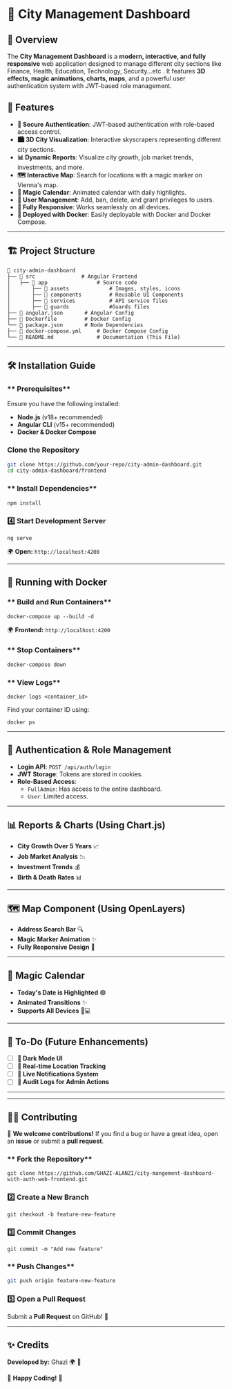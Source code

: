 # 📌 City Management Dashboard

## 🚀 Overview
The **City Management Dashboard** is a **modern, interactive, and fully responsive** web application designed to manage different city sections like Finance, Health, Education, Technology, Security...etc . It features **3D effects, magic animations, charts, maps**, and a powerful user authentication system with JWT-based role management.

## 🌟 Features
- **🔐 Secure Authentication**: JWT-based authentication with role-based access control.
- **🏙️ 3D City Visualization**: Interactive skyscrapers representing different city sections.
- **📊 Dynamic Reports**: Visualize city growth, job market trends, investments, and more.
- **🗺️ Interactive Map**: Search for locations with a magic marker on Vienna's map.
- **📆 Magic Calendar**: Animated calendar with daily highlights.
- **📌 User Management**: Add, ban, delete, and grant privileges to users.
- **📱 Fully Responsive**: Works seamlessly on all devices.
- **🚀 Deployed with Docker**: Easily deployable with Docker and Docker Compose.

---

## 🏗️ Project Structure
```
📂 city-admin-dashboard
├── 📂 src               # Angular Frontend
│   ├── 📂 app                # Source code
│       ├── 📂 assets             # Images, styles, icons
│       ├── 📂 components         # Reusable UI Components
│       ├── 📂 services           # API service files
│       ├── 📂 guards             #Guards files
├── 📜 angular.json       # Angular Config
├── 📜 Dockerfile         # Docker Config
└── 📜 package.json       # Node Dependencies
├── 📜 docker-compose.yml     # Docker Compose Config
└── 📜 README.md              # Documentation (This File)
```

---

## 🛠️ Installation Guide

### ** Prerequisites**
Ensure you have the following installed:
- **Node.js** (v18+ recommended)
- **Angular CLI** (v15+ recommended)
- **Docker & Docker Compose**

### **Clone the Repository**
```sh
git clone https://github.com/your-repo/city-admin-dashboard.git
cd city-admin-dashboard/frontend
```

### ** Install Dependencies**
```sh
npm install
```

### **4️⃣ Start Development Server**
```
ng serve
```
🌍 **Open:** `http://localhost:4200`

---

## 🐳 Running with Docker
### ** Build and Run Containers**
```
docker-compose up --build -d
```
🌍 **Frontend:** `http://localhost:4200`

### ** Stop Containers**
```sh
docker-compose down
```

### ** View Logs**
```
docker logs <container_id>
```
Find your container ID using:
```
docker ps
```

---

## 🔐 Authentication & Role Management
- **Login API**: `POST /api/auth/login`
- **JWT Storage**: Tokens are stored in cookies.
- **Role-Based Access**:
  - `FullAdmin`: Has access to the entire dashboard.
  - `User`: Limited access.

---

## 📊 Reports & Charts (Using Chart.js)
- **City Growth Over 5 Years** 📈
- **Job Market Analysis** 📉
- **Investment Trends** 💰
- **Birth & Death Rates** 📊

---

## 🗺️ Map Component (Using OpenLayers)
- **Address Search Bar** 🔍
- **Magic Marker Animation** ✨
- **Fully Responsive Design** 📱

---

## 📆 Magic Calendar
- **Today's Date is Highlighted** 🟢
- **Animated Transitions** ✨
- **Supports All Devices** 📱💻

---


## 🎯 To-Do (Future Enhancements)
- [ ] **🌙 Dark Mode UI**
- [ ] **📍 Real-time Location Tracking**
- [ ] **📢 Live Notifications System**
- [ ] **📜 Audit Logs for Admin Actions**

---



---

## 👨‍💻 Contributing
🚀 **We welcome contributions!** If you find a bug or have a great idea, open an **issue** or submit a **pull request**.

### ** Fork the Repository**
```
git clone https://github.com/GHAZI-ALANZI/city-mangement-dashboard-with-auth-web-frontend.git
```
### **2️⃣ Create a New Branch**
```
git checkout -b feature-new-feature
```
### **3️⃣ Commit Changes**
```
git commit -m "Add new feature"
```
### ** Push Changes**
```sh
git push origin feature-new-feature
```
### **5️⃣ Open a Pull Request**
Submit a **Pull Request** on GitHub! 🎉

---

## ✨ Credits
**Developed by:** Ghazi 🌍 🚀

🌟 **Happy Coding!** 🌟

